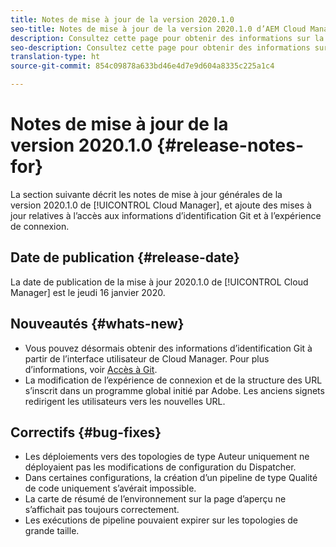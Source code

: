 ```yaml
---
title: Notes de mise à jour de la version 2020.1.0
seo-title: Notes de mise à jour de la version 2020.1.0 d’AEM Cloud Manager
description: Consultez cette page pour obtenir des informations sur la version 2020.1.0 de Cloud Manager
seo-description: Consultez cette page pour obtenir des informations sur la version 2020.1.0 d’AEM Cloud Manager
translation-type: ht
source-git-commit: 854c09878a633bd46e4d7e9d604a8335c225a1c4

---
```


# Notes de mise à jour de la version 2020.1.0 {#release-notes-for}

La section suivante décrit les notes de mise à jour générales de la version 2020.1.0 de [!UICONTROL Cloud Manager], et ajoute des mises à jour relatives à l’accès aux informations d’identification Git et à l’expérience de connexion.

## Date de publication {#release-date}

La date de publication de la mise à jour 2020.1.0 de [!UICONTROL Cloud Manager] est le jeudi 16 janvier 2020.

## Nouveautés {#whats-new}

* Vous pouvez désormais obtenir des informations d’identification Git à partir de l’interface utilisateur de Cloud Manager. Pour plus d’informations, voir [Accès à Git](/help/using/accessing-git.md).
* La modification de l’expérience de connexion et de la structure des URL s’inscrit dans un programme global initié par Adobe. Les anciens signets redirigent les utilisateurs vers les nouvelles URL.


## Correctifs {#bug-fixes}

* Les déploiements vers des topologies de type Auteur uniquement ne déployaient pas les modifications de configuration du Dispatcher.
* Dans certaines configurations, la création d’un pipeline de type Qualité de code uniquement s’avérait impossible.
* La carte de résumé de l’environnement sur la page d’aperçu ne s’affichait pas toujours correctement.
* Les exécutions de pipeline pouvaient expirer sur les topologies de grande taille.
